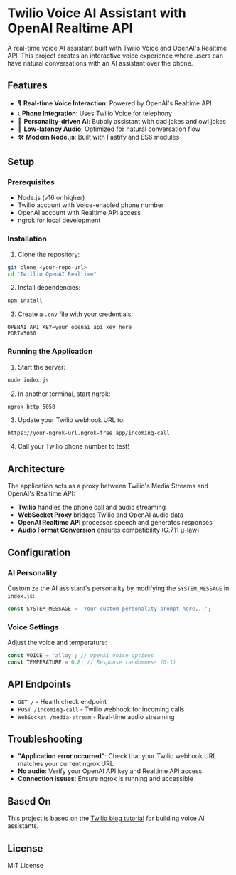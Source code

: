 # Twilio Voice AI Assistant with OpenAI Realtime API

A real-time voice AI assistant built with Twilio Voice and OpenAI's Realtime API. This project creates an interactive voice experience where users can have natural conversations with an AI assistant over the phone.

## Features

- 🎙️ **Real-time Voice Interaction**: Powered by OpenAI's Realtime API
- 📞 **Phone Integration**: Uses Twilio Voice for telephony
- 🤖 **Personality-driven AI**: Bubbly assistant with dad jokes and owl jokes
- 🔄 **Low-latency Audio**: Optimized for natural conversation flow
- 🛠️ **Modern Node.js**: Built with Fastify and ES6 modules

## Setup

### Prerequisites

- Node.js (v16 or higher)
- Twilio account with Voice-enabled phone number
- OpenAI account with Realtime API access
- ngrok for local development

### Installation

1. Clone the repository:
```bash
git clone <your-repo-url>
cd "Twillio OpenAI Realtime"
```

2. Install dependencies:
```bash
npm install
```

3. Create a `.env` file with your credentials:
```env
OPENAI_API_KEY=your_openai_api_key_here
PORT=5050
```

### Running the Application

1. Start the server:
```bash
node index.js
```

2. In another terminal, start ngrok:
```bash
ngrok http 5050
```

3. Update your Twilio webhook URL to:
```
https://your-ngrok-url.ngrok-free.app/incoming-call
```

4. Call your Twilio phone number to test!

## Architecture

The application acts as a proxy between Twilio's Media Streams and OpenAI's Realtime API:

- **Twilio** handles the phone call and audio streaming
- **WebSocket Proxy** bridges Twilio and OpenAI audio data
- **OpenAI Realtime API** processes speech and generates responses
- **Audio Format Conversion** ensures compatibility (G.711 μ-law)

## Configuration

### AI Personality

Customize the AI assistant's personality by modifying the `SYSTEM_MESSAGE` in `index.js`:

```javascript
const SYSTEM_MESSAGE = 'Your custom personality prompt here...';
```

### Voice Settings

Adjust the voice and temperature:

```javascript
const VOICE = 'alloy'; // OpenAI voice options
const TEMPERATURE = 0.8; // Response randomness (0-1)
```

## API Endpoints

- `GET /` - Health check endpoint
- `POST /incoming-call` - Twilio webhook for incoming calls
- `WebSocket /media-stream` - Real-time audio streaming

## Troubleshooting

- **"Application error occurred"**: Check that your Twilio webhook URL matches your current ngrok URL
- **No audio**: Verify your OpenAI API key and Realtime API access
- **Connection issues**: Ensure ngrok is running and accessible

## Based On

This project is based on the [Twilio blog tutorial](https://www.twilio.com/en-us/blog/voice-ai-assistant-openai-realtime-api-node) for building voice AI assistants.

## License

MIT License
